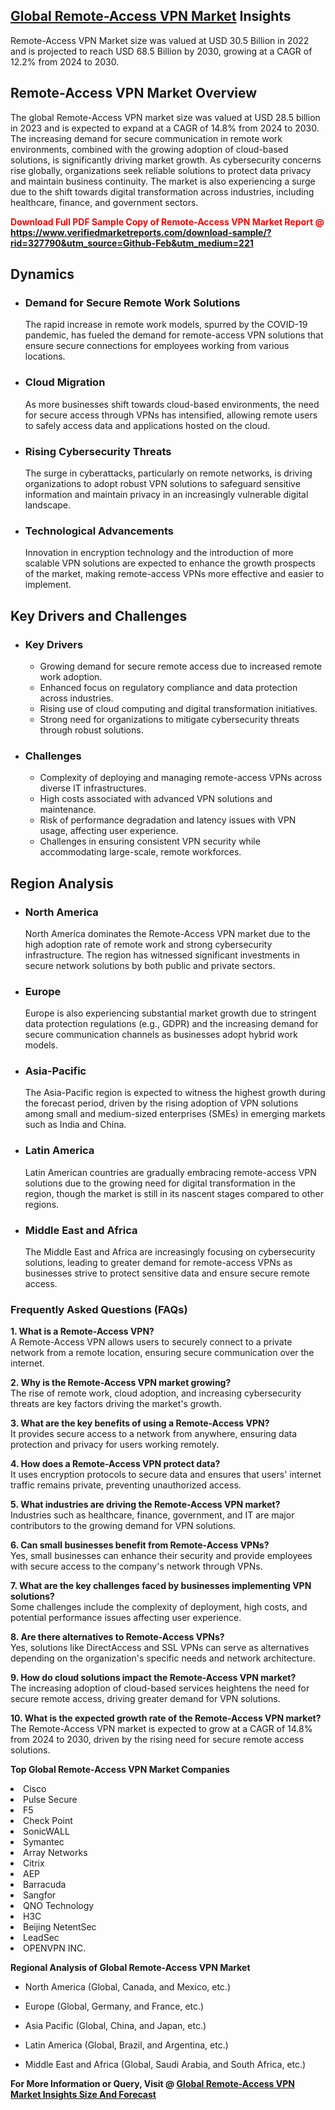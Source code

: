 <h2><a href="https://www.verifiedmarketreports.com/download-sample/?rid=327790&amp;utm_source=Github&amp;utm_medium=221" target="_blank">Global Remote-Access VPN Market</a> Insights</h2><p>Remote-Access VPN Market size was valued at USD 30.5 Billion in 2022 and is projected to reach USD 68.5 Billion by 2030, growing at a CAGR of 12.2% from 2024 to 2030.</p><p> <h2>Remote-Access VPN Market Overview</h2> <p>The global Remote-Access VPN market size was valued at USD 28.5 billion in 2023 and is expected to expand at a CAGR of 14.8% from 2024 to 2030. The increasing demand for secure communication in remote work environments, combined with the growing adoption of cloud-based solutions, is significantly driving market growth. As cybersecurity concerns rise globally, organizations seek reliable solutions to protect data privacy and maintain business continuity. The market is also experiencing a surge due to the shift towards digital transformation across industries, including healthcare, finance, and government sectors.</p> <p><strong><p><span class=""><span style="color: #ff0000;"><strong>Download Full PDF Sample Copy of Remote-Access VPN Market Report</strong> @ </span><a href="https://www.verifiedmarketreports.com/download-sample/?rid=327790&amp;utm_source=Github-Feb&amp;utm_medium=221" target="_blank">https://www.verifiedmarketreports.com/download-sample/?rid=327790&amp;utm_source=Github-Feb&amp;utm_medium=221</a></span></p></strong></p> <h2>Dynamics</h2> <ul> <li><h3>Demand for Secure Remote Work Solutions</h3> The rapid increase in remote work models, spurred by the COVID-19 pandemic, has fueled the demand for remote-access VPN solutions that ensure secure connections for employees working from various locations.</li> <li><h3>Cloud Migration</h3> As more businesses shift towards cloud-based environments, the need for secure access through VPNs has intensified, allowing remote users to safely access data and applications hosted on the cloud.</li> <li><h3>Rising Cybersecurity Threats</h3> The surge in cyberattacks, particularly on remote networks, is driving organizations to adopt robust VPN solutions to safeguard sensitive information and maintain privacy in an increasingly vulnerable digital landscape.</li> <li><h3>Technological Advancements</h3> Innovation in encryption technology and the introduction of more scalable VPN solutions are expected to enhance the growth prospects of the market, making remote-access VPNs more effective and easier to implement.</li> </ul> <h2>Key Drivers and Challenges</h2> <ul> <li><h3>Key Drivers</h3> <ul> <li>Growing demand for secure remote access due to increased remote work adoption.</li> <li>Enhanced focus on regulatory compliance and data protection across industries.</li> <li>Rising use of cloud computing and digital transformation initiatives.</li> <li>Strong need for organizations to mitigate cybersecurity threats through robust solutions.</li> </ul> </li> <li><h3>Challenges</h3> <ul> <li>Complexity of deploying and managing remote-access VPNs across diverse IT infrastructures.</li> <li>High costs associated with advanced VPN solutions and maintenance.</li> <li>Risk of performance degradation and latency issues with VPN usage, affecting user experience.</li> <li>Challenges in ensuring consistent VPN security while accommodating large-scale, remote workforces.</li> </ul> </li> </ul> <h2>Region Analysis</h2> <ul> <li><h3>North America</h3> North America dominates the Remote-Access VPN market due to the high adoption rate of remote work and strong cybersecurity infrastructure. The region has witnessed significant investments in secure network solutions by both public and private sectors.</li> <li><h3>Europe</h3> Europe is also experiencing substantial market growth due to stringent data protection regulations (e.g., GDPR) and the increasing demand for secure communication channels as businesses adopt hybrid work models.</li> <li><h3>Asia-Pacific</h3> The Asia-Pacific region is expected to witness the highest growth during the forecast period, driven by the rising adoption of VPN solutions among small and medium-sized enterprises (SMEs) in emerging markets such as India and China.</li> <li><h3>Latin America</h3> Latin American countries are gradually embracing remote-access VPN solutions due to the growing need for digital transformation in the region, though the market is still in its nascent stages compared to other regions.</li> <li><h3>Middle East and Africa</h3> The Middle East and Africa are increasingly focusing on cybersecurity solutions, leading to greater demand for remote-access VPNs as businesses strive to protect sensitive data and ensure secure remote access.</li> </ul> <h3>Frequently Asked Questions (FAQs)</h3> <p><strong>1. What is a Remote-Access VPN?</strong><br> A Remote-Access VPN allows users to securely connect to a private network from a remote location, ensuring secure communication over the internet.</p> <p><strong>2. Why is the Remote-Access VPN market growing?</strong><br> The rise of remote work, cloud adoption, and increasing cybersecurity threats are key factors driving the market's growth.</p> <p><strong>3. What are the key benefits of using a Remote-Access VPN?</strong><br> It provides secure access to a network from anywhere, ensuring data protection and privacy for users working remotely.</p> <p><strong>4. How does a Remote-Access VPN protect data?</strong><br> It uses encryption protocols to secure data and ensures that users' internet traffic remains private, preventing unauthorized access.</p> <p><strong>5. What industries are driving the Remote-Access VPN market?</strong><br> Industries such as healthcare, finance, government, and IT are major contributors to the growing demand for VPN solutions.</p> <p><strong>6. Can small businesses benefit from Remote-Access VPNs?</strong><br> Yes, small businesses can enhance their security and provide employees with secure access to the company's network through VPNs.</p> <p><strong>7. What are the key challenges faced by businesses implementing VPN solutions?</strong><br> Some challenges include the complexity of deployment, high costs, and potential performance issues affecting user experience.</p> <p><strong>8. Are there alternatives to Remote-Access VPNs?</strong><br> Yes, solutions like DirectAccess and SSL VPNs can serve as alternatives depending on the organization's specific needs and network architecture.</p> <p><strong>9. How do cloud solutions impact the Remote-Access VPN market?</strong><br> The increasing adoption of cloud-based services heightens the need for secure remote access, driving greater demand for VPN solutions.</p> <p><strong>10. What is the expected growth rate of the Remote-Access VPN market?</strong><br> The Remote-Access VPN market is expected to grow at a CAGR of 14.8% from 2024 to 2030, driven by the rising need for secure remote access solutions.</p> </p><p><strong>Top Global Remote-Access VPN Market Companies</strong></p><div data-test-id=""><p><li>Cisco</li><li> Pulse Secure</li><li> F5</li><li> Check Point</li><li> SonicWALL</li><li> Symantec</li><li> Array Networks</li><li> Citrix</li><li> AEP</li><li> Barracuda</li><li> Sangfor</li><li> QNO Technology</li><li> H3C</li><li> Beijing NetentSec</li><li> LeadSec</li><li> OPENVPN INC.</li></p><div><strong>Regional Analysis of&nbsp;Global Remote-Access VPN Market</strong></div><ul><li dir="ltr"><p dir="ltr">North America&nbsp;(Global, Canada, and Mexico, etc.)</p></li><li dir="ltr"><p dir="ltr">Europe (Global, Germany, and France, etc.)</p></li><li dir="ltr"><p dir="ltr">Asia Pacific&nbsp;(Global, China, and Japan, etc.)</p></li><li dir="ltr"><p dir="ltr">Latin America&nbsp;(Global, Brazil, and Argentina, etc.)</p></li><li dir="ltr">Middle East and Africa&nbsp;(Global, Saudi Arabia, and South Africa, etc.)</li></ul><p><strong>For More Information or Query, Visit @&nbsp;</strong><strong><a href="https://www.verifiedmarketreports.com/product/remote-access-vpn-market/?utm_source=Github&amp;utm_medium=221" target="_blank">Global Remote-Access VPN Market Insights Size And Forecast</a></strong></p></div>
